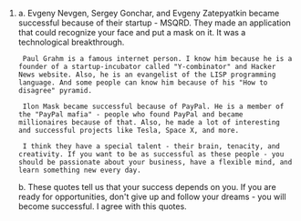 1.
    a. 
        Evgeny Nevgen, Sergey Gonchar, and Evgeny Zatepyatkin became successful because of their startup - MSQRD. They made an application that could recognize your face and put a mask on it. It was a technological breakthrough.

        Paul Grahm is a famous internet person. I know him because he is a founder of a startup-incubator called "Y-combinator" and Hacker News website. Also, he is an evangelist of the LISP programming language. And some people can know him because of his "How to disagree" pyramid.

        Ilon Mask became successful because of PayPal. He is a member of the "PayPal mafia" - people who found PayPal and became millionaires because of that. Also, he made a lot of interesting and successful projects like Tesla, Space X, and more.

        I think they have a special talent - their brain, tenacity, and creativity. If you want to be as successful as these people - you should be passionate about your business, have a flexible mind, and learn something new every day.

    b.
        These quotes tell us that your success depends on you. If you are ready for opportunities, don't give up and follow your dreams - you will become successful. I agree with this quotes.


